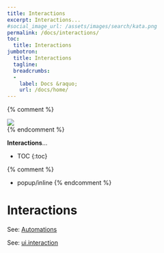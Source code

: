 ```yaml
---
title: Interactions
excerpt: Interactions...
#social_image_url: /assets/images/search/kata.png
permalink: /docs/interactions/
toc:
  title: Interactions
jumbotron:
  title: Interactions
  tagline: 
  breadcrumbs:
  -
    label: Docs &raquo;
    url: /docs/home/
---
```


{% comment %}
<div class="cerb-screenshot">
<img src="{{page.social_image_url}}" class="screenshot">
</div>
{% endcomment %}

**Interactions**...

* TOC
{:toc}

{% comment %}
* popup/inline
{% endcomment %}

# Interactions

See: [Automations](/docs/automations/)

See: [ui.interaction](/docs/automations/triggers/ui.interaction/)